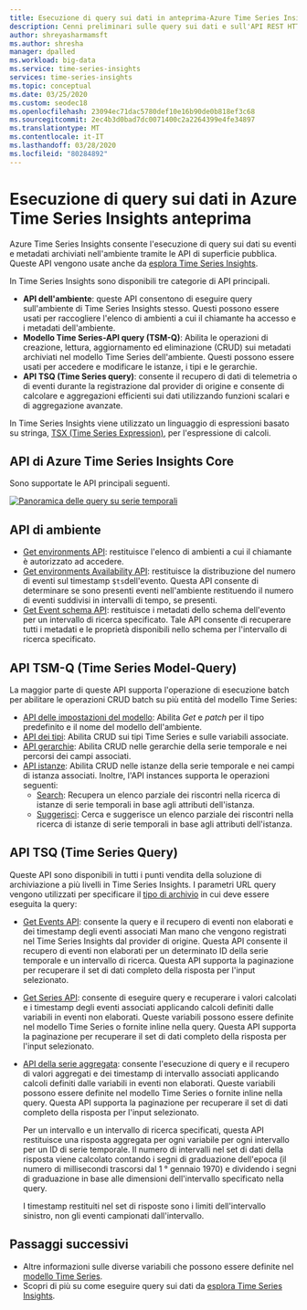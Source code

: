 ```yaml
---
title: Esecuzione di query sui dati in anteprima-Azure Time Series Insights | Microsoft Docs
description: Cenni preliminari sulle query sui dati e sull'API REST HTTP in Azure Time Series Insights Preview.
author: shreyasharmamsft
ms.author: shresha
manager: dpalled
ms.workload: big-data
ms.service: time-series-insights
services: time-series-insights
ms.topic: conceptual
ms.date: 03/25/2020
ms.custom: seodec18
ms.openlocfilehash: 23094ec71dac5780def10e16b90de0b818ef3c68
ms.sourcegitcommit: 2ec4b3d0bad7dc0071400c2a2264399e4fe34897
ms.translationtype: MT
ms.contentlocale: it-IT
ms.lasthandoff: 03/28/2020
ms.locfileid: "80284892"
---
```

# <a name="data-querying-in-azure-time-series-insights-preview"></a>Esecuzione di query sui dati in Azure Time Series Insights anteprima

Azure Time Series Insights consente l'esecuzione di query sui dati su eventi e metadati archiviati nell'ambiente tramite le API di superficie pubblica. Queste API vengono usate anche da [esplora Time Series Insights](https://docs.microsoft.com/azure/time-series-insights/time-series-insights-update-explorer).

In Time Series Insights sono disponibili tre categorie di API principali.

* **API dell'ambiente**: queste API consentono di eseguire query sull'ambiente di Time Series Insights stesso. Questi possono essere usati per raccogliere l'elenco di ambienti a cui il chiamante ha accesso e i metadati dell'ambiente.
* **Modello Time Series-API query (TSM-Q)**: Abilita le operazioni di creazione, lettura, aggiornamento ed eliminazione (CRUD) sui metadati archiviati nel modello Time Series dell'ambiente. Questi possono essere usati per accedere e modificare le istanze, i tipi e le gerarchie.
* **API TSQ (Time Series query)**: consente il recupero di dati di telemetria o di eventi durante la registrazione dal provider di origine e consente di calcolare e aggregazioni efficienti sui dati utilizzando funzioni scalari e di aggregazione avanzate.

In Time Series Insights viene utilizzato un linguaggio di espressioni basato su stringa, [TSX (Time Series Expression)](https://docs.microsoft.com/rest/api/time-series-insights/preview#time-series-expression-and-syntax), per l'espressione di calcoli.

## <a name="azure-time-series-insights-core-apis"></a>API di Azure Time Series Insights Core

Sono supportate le API principali seguenti.

[![Panoramica delle query su serie temporali](media/v2-update-tsq/tsq.png)](media/v2-update-tsq/tsq.png#lightbox)

## <a name="environment-apis"></a>API di ambiente

* [Get environments API](https://docs.microsoft.com/rest/api/time-series-insights/management/environments/get): restituisce l'elenco di ambienti a cui il chiamante è autorizzato ad accedere.
* [Get environments Availability API](https://docs.microsoft.com/rest/api/time-series-insights/dataaccess(preview)/query/getavailability): restituisce la distribuzione del numero di eventi sul timestamp `$ts`dell'evento. Questa API consente di determinare se sono presenti eventi nell'ambiente restituendo il numero di eventi suddivisi in intervalli di tempo, se presenti.
* [Get Event schema API](https://docs.microsoft.com/rest/api/time-series-insights/dataaccess(preview)/query/geteventschema): restituisce i metadati dello schema dell'evento per un intervallo di ricerca specificato. Tale API consente di recuperare tutti i metadati e le proprietà disponibili nello schema per l'intervallo di ricerca specificato.

## <a name="time-series-model-query-tsm-q-apis"></a>API TSM-Q (Time Series Model-Query)

La maggior parte di queste API supporta l'operazione di esecuzione batch per abilitare le operazioni CRUD batch su più entità del modello Time Series:

* [API delle impostazioni del modello](https://docs.microsoft.com/rest/api/time-series-insights/preview#model-settings-api): Abilita *Get* e *patch* per il tipo predefinito e il nome del modello dell'ambiente.
* [API dei tipi](https://docs.microsoft.com/rest/api/time-series-insights/preview#types-api): Abilita CRUD sui tipi Time Series e sulle variabili associate.
* [API gerarchie](https://docs.microsoft.com/rest/api/time-series-insights/preview#hierarchies-api): Abilita CRUD nelle gerarchie della serie temporale e nei percorsi dei campi associati.
* [API istanze](https://docs.microsoft.com/rest/api/time-series-insights/preview#instances-api): Abilita CRUD nelle istanze della serie temporale e nei campi di istanza associati. Inoltre, l'API instances supporta le operazioni seguenti:
  * [Search](https://docs.microsoft.com/rest/api/time-series-insights/dataaccess(preview)/timeseriesinstances/search): Recupera un elenco parziale dei riscontri nella ricerca di istanze di serie temporali in base agli attributi dell'istanza.
  * [Suggerisci](https://docs.microsoft.com/rest/api/time-series-insights/dataaccess(preview)/timeseriesinstances/suggest): Cerca e suggerisce un elenco parziale dei riscontri nella ricerca di istanze di serie temporali in base agli attributi dell'istanza.

## <a name="time-series-query-tsq-apis"></a>API TSQ (Time Series Query)

Queste API sono disponibili in tutti i punti vendita della soluzione di archiviazione a più livelli in Time Series Insights. I parametri URL query vengono utilizzati per specificare il [tipo di archivio](https://docs.microsoft.com/rest/api/time-series-insights/dataaccess(preview)/query/execute#uri-parameters) in cui deve essere eseguita la query:

* [Get Events API](https://docs.microsoft.com/rest/api/time-series-insights/dataaccess(preview)/query/execute#getevents): consente la query e il recupero di eventi non elaborati e dei timestamp degli eventi associati Man mano che vengono registrati nel Time Series Insights dal provider di origine. Questa API consente il recupero di eventi non elaborati per un determinato ID della serie temporale e un intervallo di ricerca. Questa API supporta la paginazione per recuperare il set di dati completo della risposta per l'input selezionato. 

* [Get Series API](https://docs.microsoft.com/rest/api/time-series-insights/dataaccess(preview)/query/execute#getseries): consente di eseguire query e recuperare i valori calcolati e i timestamp degli eventi associati applicando calcoli definiti dalle variabili in eventi non elaborati. Queste variabili possono essere definite nel modello Time Series o fornite inline nella query. Questa API supporta la paginazione per recuperare il set di dati completo della risposta per l'input selezionato. 

* [API della serie aggregata](https://docs.microsoft.com/rest/api/time-series-insights/dataaccess(preview)/query/execute#aggregateseries): consente l'esecuzione di query e il recupero di valori aggregati e dei timestamp di intervallo associati applicando calcoli definiti dalle variabili in eventi non elaborati. Queste variabili possono essere definite nel modello Time Series o fornite inline nella query. Questa API supporta la paginazione per recuperare il set di dati completo della risposta per l'input selezionato. 
  
  Per un intervallo e un intervallo di ricerca specificati, questa API restituisce una risposta aggregata per ogni variabile per ogni intervallo per un ID di serie temporale. Il numero di intervalli nel set di dati della risposta viene calcolato contando i segni di graduazione dell'epoca (il numero di millisecondi trascorsi dal 1 ° gennaio 1970) e dividendo i segni di graduazione in base alle dimensioni dell'intervallo specificato nella query.

  I timestamp restituiti nel set di risposte sono i limiti dell'intervallo sinistro, non gli eventi campionati dall'intervallo. 

## <a name="next-steps"></a>Passaggi successivi

- Altre informazioni sulle diverse variabili che possono essere definite nel [modello Time Series](https://docs.microsoft.com/azure/time-series-insights/time-series-insights-update-tsm).
- Scopri di più su come eseguire query sui dati da [esplora Time Series Insights](https://docs.microsoft.com/azure/time-series-insights/time-series-insights-update-explorer).
